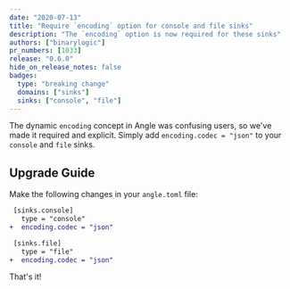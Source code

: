 ```yaml
---
date: "2020-07-13"
title: "Require `encoding` option for console and file sinks"
description: "The `encoding` option is now required for these sinks"
authors: ["binarylogic"]
pr_numbers: [1033]
release: "0.6.0"
hide_on_release_notes: false
badges:
  type: "breaking change"
  domains: ["sinks"]
  sinks: ["console", "file"]
---
```


The dynamic `encoding` concept in Angle was confusing users, so we've made
it required and explicit. Simply add `encoding.codec = "json"` to your `console`
and `file` sinks.

## Upgrade Guide

Make the following changes in your `angle.toml` file:

```diff title="angle.toml"
 [sinks.console]
   type = "console"
+  encoding.codec = "json"

 [sinks.file]
   type = "file"
+  encoding.codec = "json"
```

That's it!
